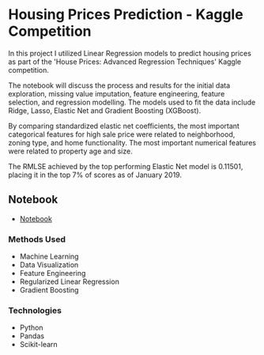 # Housing Prices Prediction - Kaggle Competition

In this project I utilized Linear Regression models to predict housing prices as part of the 'House Prices: Advanced Regression Techniques' Kaggle competition.

The notebook will discuss the process and results for the initial data exploration, missing value imputation, feature engineering, feature selection, and regression modelling. The models used to fit the data include Ridge, Lasso, Elastic Net and Gradient Boosting (XGBoost).

By comparing standardized elastic net coefficients, the most important categorical features for high sale price were related to neighborhood, zoning type, and home functionality. The most important numerical features were related to property age and size.

The RMLSE achieved by the top performing Elastic Net model is 0.11501, placing it in the top 7% of scores as of January 2019.

## Notebook
* [Notebook](https://github.com/tcwou/House-Prices-Kaggle/blob/master/Kaggle%20Housing%20Project%20Notebook.ipynb)

### Methods Used
* Machine Learning
* Data Visualization
* Feature Engineering
* Regularized Linear Regression
* Gradient Boosting

### Technologies
* Python
* Pandas
* Scikit-learn
